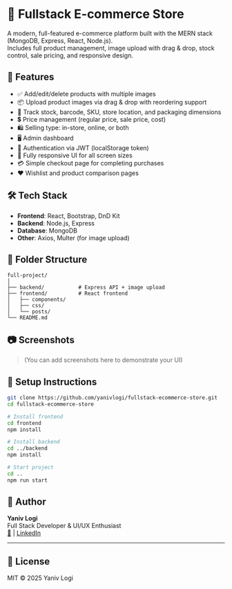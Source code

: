 # 🛒 Fullstack E-commerce Store

A modern, full-featured e-commerce platform built with the MERN stack (MongoDB, Express, React, Node.js).  
Includes full product management, image upload with drag & drop, stock control, sale pricing, and responsive design.

## 🚀 Features

- ✅ Add/edit/delete products with multiple images
- 📦 Upload product images via drag & drop with reordering support
- 🧾 Track stock, barcode, SKU, store location, and packaging dimensions
- 💲 Price management (regular price, sale price, cost)
- 🛍️ Selling type: in-store, online, or both
- 🖥️ Admin dashboard
- 🔐 Authentication via JWT (localStorage token)
- 📱 Fully responsive UI for all screen sizes
- 💳 Simple checkout page for completing purchases
- ❤️ Wishlist and product comparison pages

## 🛠️ Tech Stack

- **Frontend**: React, Bootstrap, DnD Kit
- **Backend**: Node.js, Express
- **Database**: MongoDB
- **Other**: Axios, Multer (for image upload)

## 📁 Folder Structure

```
full-project/
│
├── backend/           # Express API + image upload
├── frontend/          # React frontend
│   ├── components/
│   ├── css/
│   └── posts/
└── README.md
```

## 📷 Screenshots

> (You can add screenshots here to demonstrate your UI)

## 🔧 Setup Instructions

```bash
git clone https://github.com/yanivlogi/fullstack-ecommerce-store.git
cd fullstack-ecommerce-store

# Install frontend
cd frontend
npm install

# Install backend
cd ../backend
npm install

# Start project
cd ..
npm run start
```

## 🧠 Author

**Yaniv Logi**  
Full Stack Developer & UI/UX Enthusiast  
[📧](mailto:yanivlogi1@gmail.com) | [LinkedIn](https://linkedin.com/in/yaniv-logi)

---

## 📃 License

MIT © 2025 Yaniv Logi
